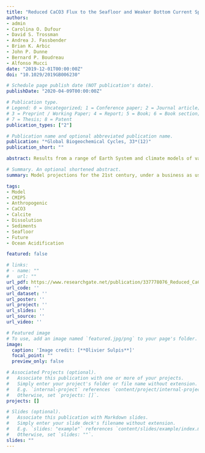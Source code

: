 ```yaml
---
title: "Reduced CaCO3 Flux to the Seafloor and Weaker Bottom Current Speeds Curtail Benthic CaCO3 Dissolution Over the 21st Century"
authors:
- admin
- Carolina O. Dufour
- David S. Trossman
- Andrea J. Fassbender
- Brian K. Arbic
- John P. Dunne
- Bernard P. Boudreau
- Alfonso Mucci
date: "2019-12-01T00:00:00Z"
doi: "10.1029/2019GB006230"

# Schedule page publish date (NOT publication's date).
publishDate: "2020-04-09T00:00:00Z"

# Publication type.
# Legend: 0 = Uncategorized; 1 = Conference paper; 2 = Journal article;
# 3 = Preprint / Working Paper; 4 = Report; 5 = Book; 6 = Book section;
# 7 = Thesis; 8 = Patent
publication_types: ["2"]

# Publication name and optional abbreviated publication name.
publication: "*Global Biogeochemical Cycles, 33*(12)"
publication_short: ""

abstract: Results from a range of Earth System and climate models of various resolution run under high-CO<sub>2</sub> emission scenarios challenge the paradigm that seafloor CaCO<sub>3</sub> dissolution will grow in extent and intensify as ocean acidification develops over the next century. Under the business as usual, RCP8.5 scenario, CaCO<sub>3</sub> dissolution increases in some areas of the deep ocean, such as the eastern central Pacific Ocean, but is projected to decrease in the Northern Pacific and abyssal Atlantic Ocean by the year 2100. The flux of CaCO<sub>3</sub> to the seafloor and bottom-current speeds, both of which are expected to decrease globally through the 21st century, govern changes in benthic CaCO<sub>3</sub> dissolution rates over 53% and 31% of the dissolving seafloor, respectively. Below the calcite compensation depth, a reduced CaCO<sub>3</sub> flux to the CaCO<sub>3</sub>-free seabed modulates the amount of CaCO<sub>3</sub> material dissolved at the sediment-water interface. Slower bottom-water circulation leads to thicker diffusive boundary layers above the sediment bed and a consequent stronger transport barrier to CaCO<sub>3</sub> dissolution. While all investigated models predict a weakening of bottom current speeds over most of the seafloor by the end of the 21st century, strong discrepancies exist in the magnitude of the predicted speeds. Overall, the poor performance of most models in reproducing modern bottom-water velocities and CaCO<sub>3</sub> rain rates coupled with the existence of large disparities in predicted bottom-water chemistry across models hampers our ability to robustly estimate the magnitude and temporal evolution of anthropogenic CaCO<sub>3</sub> dissolution rates and the associated anthropogenic CO<sub>2</sub> neutralization.

# Summary. An optional shortened abstract.
summary: Model projections for the 21st century, under a business as usual scenario, reveal that seawater will become more corrosive to this mineral, but calcite dissolution at the seafloor will only increase slightly due to reductions in bottom-current speeds and in the amount of calcite particles delivered to the seafloor over that period. These results indicate that the neutralization of human-made CO<sub>2</sub> by calcite dissolution at the seafloor may take longer than previously anticipated.

tags:
- Model
- CMIP5
- Anthropogenic
- CaCO3
- Calcite
- Dissolution
- Sediments
- Seafloor
- Future
- Ocean Acidification

featured: false

# links:
# - name: ""
#   url: ""
url_pdf: https://www.researchgate.net/publication/337778076_Reduced_CaCO3_Flux_to_the_Seafloor_and_Weaker_Bottom_Current_Speeds_Curtail_Benthic_CaCO3_Dissolution_Over_the_21st_Century
url_code: ''
url_dataset: ''
url_poster: ''
url_project: ''
url_slides: ''
url_source: ''
url_video: ''

# Featured image
# To use, add an image named `featured.jpg/png` to your page's folder. 
image:
  caption: 'Image credit: [**Olivier Sulpis**]'
  focal_point: ""
  preview_only: false

# Associated Projects (optional).
#   Associate this publication with one or more of your projects.
#   Simply enter your project's folder or file name without extension.
#   E.g. `internal-project` references `content/project/internal-project/index.md`.
#   Otherwise, set `projects: []`.
projects: []

# Slides (optional).
#   Associate this publication with Markdown slides.
#   Simply enter your slide deck's filename without extension.
#   E.g. `slides: "example"` references `content/slides/example/index.md`.
#   Otherwise, set `slides: ""`.
slides: ""
---
```

